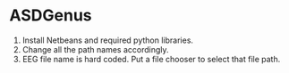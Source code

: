 # ASDGenus

1. Install Netbeans and required python libraries.
2. Change all the path names accordingly.
3. EEG file name is hard coded. Put a file chooser to select that file path.
